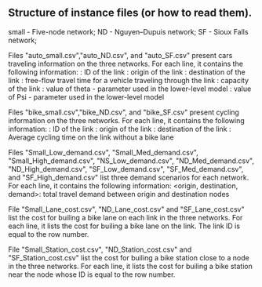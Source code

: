 ## Structure of instance files (or how to read them).

small - Five-node network;
ND - Nguyen–Dupuis network;
SF - Sioux Falls network; 

Files "auto_small.csv","auto_ND.csv", and "auto_SF.csv" present cars traveling information on the three networks.
  For each line, it contains the following information:
    <link>: ID of the link
    <origin>: origin of the link
    <destination>: destination of the link
    <free-flow travel time>: free-flow travel time for a vehicle traveling through the link 
    <capacity>: capacity of the link
    <Theta>: value of theta - parameter used in the lower-level model
    <Psi>: value of Psi - parameter used in the lower-level model
 
 
Files "bike_small.csv","bike_ND.csv", and "bike_SF.csv" present cycling information on the three networks.
  For each line, it contains the following information:
    <link>: ID of the link
    <origin>: origin of the link
    <destination>: destination of the link
    <cycling time>: Average cycling time on the link without a bike lane
  
Files "Small_Low_demand.csv", "Small_Med_demand.csv",  "Small_High_demand.csv", "NS_Low_demand.csv", "ND_Med_demand.csv",  "ND_High_demand.csv", 
"SF_Low_demand.csv", "SF_Med_demand.csv", and "SF_High_demand.csv" list three demand scenarios for each network. 
  For each line, it contains the following information:
    <origin, destination, demand>: total travel demand between origin and destination nodes
   

File "Small_Lane_cost.csv", "ND_Lane_cost.csv" and "SF_Lane_cost.csv" list the cost for builing a bike lane on each link in the three networks.
  For each line, it lists the cost for builing a bike lane on the link. The link ID is equal to the row number.
  
 
File "Small_Station_cost.csv", "ND_Station_cost.csv" and "SF_Station_cost.csv" list the cost for builing a bike station close to a node in the three networks.
  For each line, it lists the cost for builing a bike station near the node whose ID is equal to the row number.
  
  
